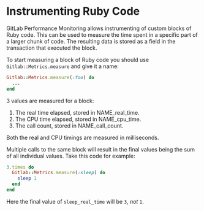 # Instrumenting Ruby Code

GitLab Performance Monitoring allows instrumenting of custom blocks of Ruby
code. This can be used to measure the time spent in a specific part of a larger
chunk of code. The resulting data is stored as a field in the transaction that
executed the block.

To start measuring a block of Ruby code you should use `Gitlab::Metrics.measure`
and give it a name:

```ruby
Gitlab::Metrics.measure(:foo) do
  ...
end
```

3 values are measured for a block:

1. The real time elapsed, stored in NAME_real_time.
2. The CPU time elapsed, stored in NAME_cpu_time.
3. The call count, stored in NAME_call_count.

Both the real and CPU timings are measured in milliseconds.

Multiple calls to the same block will result in the final values being the sum
of all individual values. Take this code for example:

```ruby
3.times do
  Gitlab::Metrics.measure(:sleep) do
    sleep 1
  end
end
```

Here the final value of `sleep_real_time` will be `3`, _not_ `1`.
